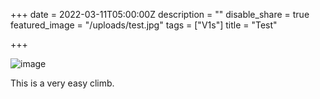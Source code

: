+++
date = 2022-03-11T05:00:00Z
description = ""
disable_share = true
featured_image = "/uploads/test.jpg"
tags = ["V1s"]
title = "Test"


+++


![image](/uploads/test.jpg)

This is a very easy climb.